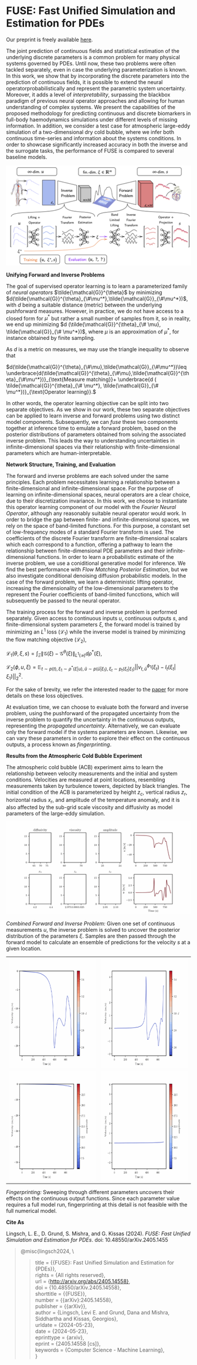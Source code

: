# FUSE: Fast Unified Simulation and Estimation for PDEs

Our preprint is freely available [here](https://arxiv.org/pdf/2405.14558).

The joint prediction of continuous fields and statistical estimation of the underlying discrete parameters is a common problem for many physical systems governed by PDEs. Until now, these two problems were often tackled separately, even in case the underlying parameterization is known. In this work, we show that by incorporating the discrete parameters into the prediction of continuous fields, it is possible to extend the neural operatorprobabilistically and represent the parametric system uncertainty. Moreover, it adds a level of *interpretability*, surpassing the blackbox paradigm of previous neural operator approaches and allowing for human understanding of complex systems. We present the capabilities of the proposed methodology for predicting continuous and discrete biomarkers in full-body haemodynamics simulations under different levels of missing information. In addition, we consider a test case for atmospheric large-eddy simulation of a two-dimensional dry cold bubble, where we infer both continuous time-series and information about the systems conditions. In order to showcase significantly increased accuracy in both the inverse and the surrogate tasks, the performance of FUSE is compared to several baseline models.

![](images/FUSE_diagram.png)

**Unifying Forward and Inverse Problems**

The goal of supervised operator learning is to learn a parameterized family of *neural operators* $`\tilde{\mathcal{G}}^{\theta}`$ by minimizing $`d(\tilde{\mathcal{G}}^{\theta}_{\#\mu^*},\tilde{\mathcal{G}}_{\#\mu^*})`$, with $d$ being a suitable distance (metric) between the underlying pushforward measures. However, in practice, we do not have access to a closed form for $`\mu^*`$ but rather a small number of samples from it, so in reality, we end up minimizing $`d (\tilde{\mathcal{G}}^{\theta}_{\# \mu}, \tilde{\mathcal{G}}_{\# \mu^*})`$, where $\mu$ is an approximation of $`\mu^*`$, for instance obtained by finite sampling. 

As $d$ is a metric on measures, we may use the triangle inequality to observe that 

$`d(\tilde{\mathcal{G}}^{\theta}_{\#\mu},\tilde{\mathcal{G}}_{\#\mu^*})\leq \underbrace{d(\tilde{\mathcal{G}}^{\theta}_{\#\mu},\tilde{\mathcal{G}}^{\theta}_{\#\mu^*})}_{\text{Measure matching}}+ \underbrace{d ( \tilde{\mathcal{G}}^{\theta}_{\# \mu^*}, \tilde{\mathcal{G}}_{\# \mu^*})}_{\text{Operator learning}}.`$

In other words, the operator learning objective can be split into two separate objectives. As we show in our work, these two separate objectives can be applied to learn inverse and forward problems using two distinct model components. Subsequently, we can *fuse* these two components together at inference time to emulate a forward problem, based on the posterior distributions of parameters obtained from solving the associated inverse problem. This leads the way to understanding uncertainties in infinite-dimensional spaces via their relationship with finite-dimensional parameters which are human-interpretable. 

**Network Structure, Training, and Evaluation**

The forward and inverse problems are each solved under the same principles. Each problem necessitates learning a relationship between a finite-dimensional and infinite-dimensional space. For the purpose of learning on infinite-dimensional spaces, neural operators are a clear choice, due to their discretization invariance. In this work, we choose to instantiate this operator learning component of our model with the *Fourier Neural Operator*, although any reasonably suitable neural operator would work. In order to bridge the gap between finite- and infinite-dimensional spaces, we rely on the space of band-limited functions. For this purpose, a constant set of low-frequency modes of a standard Fourier transform is used. The coefficients of the discrete Fourier transform are finite-dimensional scalars which each correspond to a function, offering a pathway to learn the relationship between finite-dimensional PDE parameters and their infinite-dimensional functions. In order to learn a probabilistic estimate of the inverse problem, we use a coniditional generative model for inference. We find the best performance with *Flow Matching Posterior Estimation*, but we also investigate conditional denoising diffusion probabilistic models. In the case of the forward problem, we learn a deterministic lifting operator, increasing the dimensionality of the low-dimensional parameters to the represent the Fourier coefficients of band-limited funcctions, which will subsequently be passed to the neural operator. 

The training process for the forward and inverse problem is performed separately. Given access to continuous inputs $u$, continuous outputs $s$, and finite-dimensional system parameters $\xi$, the forward model is trained by minimizing an $L^1$ loss ($\mathcal{L}_1$) while the inverse model is trained by minimizing the flow matching objective ($\mathcal{L}_2$),

$`\mathcal{L}_1(\theta, \xi, s) =   \int_{\Xi} \| \mathcal{G}(\xi) - \mathcal{G}^{\theta}(\xi)\|_{L^1(\mathcal{Y})} d \rho^*(\xi),`$

$`\mathcal{L}_2(\phi, u, \xi) = \mathbb{E}_{t\sim p(t), \xi_1 \sim \rho^*(\xi | u), \hat{u} \sim p(\hat{u}|\xi_1), \xi_t \sim p_t(\xi_t| \xi_1)}||v^{\phi_1}_{t, \hat{u}}(\xi_t) - l_t(\xi_t|\xi_1)||_2^2.`$

For the sake of brevity, we refer the interested reader to the [paper](https://arxiv.org/pdf/2405.14558) for more details on these loss objectives.

At evaluation time, we can choose to evaluate both the forward and inverse problem, using the pushforward of the propagated uncertainty from the inverse problem to quantify the uncertainty in the continuous outputs, representing the *propagated uncertainty*. Alternatively, we can evaluate only the forward model if the systems parameters are known. Likewise, we can vary these parameters in order to explore their effect on the continuous outputs, a process known as *fingerprinting*.

**Results from the Atmospheric Cold Bubble Experiment**

The atmospheric cold bubble (ACB) experiment aims to learn the relationship between velocity measurements and the initial and system conditions. Velocities are measured at point locations, resembling measurements taken by turbulence towers, depicted by black triangles. The initial condition of the ACB is parameterized by height $z_c$, vertical radius $z_r$, horizontal radius $x_r$, and amplitude of the temperature anomaly, and it is also affected by the sub-grid scale viscosity and diffusivity as model parameters of the large-eddy simulation. 

![](images/combined_interesting.gif)


*Combined Forward and Inverse Problem:*
Given one set of continuous measurements $u$, the inverse problem is solved to uncover the posterior distribution of the parameters $\xi$. Samples are then passed through the forward model to calculate an ensemble of predictions for the velocity $s$ at a given location.

<table align="center">
  <tr>
    <td><img src="images/u_zc.gif" alt="u zc" height="300"></td>
    <td><img src="images/w_zc.gif" alt="w zc" height="300"></td>
  </tr>
  <tr>
    <td><img src="images/u_amplitude.gif" alt="u amp" height="300"></td>
    <td><img src="images/w_amplitude.gif" alt="w amp" height="300"></td>
  </tr>
</table>

*Fingerprinting:*
Sweeping through different parameters uncovers their effects on the continuous output functions. Since each parameter value requires a full model run, fingerprinting at this detail is not feasible with the full numerical model.


**Cite As**

Lingsch, L. E., D. Grund, S. Mishra, and G. Kissas (2024). *FUSE: Fast Unified Simulation and Estimation for PDEs*. doi: 10.48550/arXiv.2405.1455

> @misc{lingsch2024, \
>>  title = {{FUSE}: Fast Unified Simulation and Estimation for {PDEs}}, \
  	rights = {All rights reserved}, \
	  url = {http://arxiv.org/abs/2405.14558}, \
	  doi = {10.48550/arXiv.2405.14558}, \
  	shorttitle = {{FUSE}}, \
  	number = {{arXiv}:2405.14558}, \
  	publisher = {{arXiv}}, \
  	author = {Lingsch, Levi E. and Grund, Dana and Mishra, Siddhartha and Kissas, Georgios}, \
  	urldate = {2024-05-23}, \
  	date = {2024-05-23}, \
  	eprinttype = {arxiv}, \
  	eprint = {2405.14558 [cs]}, \
  	keywords = {Computer Science - Machine Learning}, \
}

